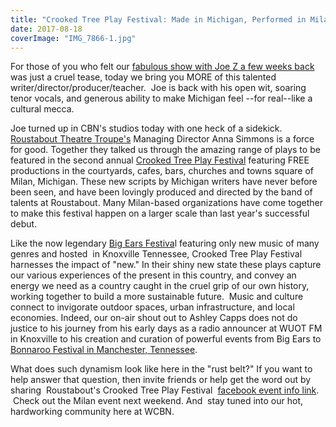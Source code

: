 ```yaml
---
title: "Crooked Tree Play Festival: Made in Michigan, Performed in Milan, Pure Magic"
date: 2017-08-18
coverImage: "IMG_7866-1.jpg"
---
```


For those of you who felt our [fabulous show with Joe Z a few weeks back](http://www.hotinhere.us/podcast/pennyplays-renaissanceman/) was just a cruel tease, today we bring you MORE of this talented writer/director/producer/teacher.  Joe is back with his open wit, soaring tenor vocals, and generous ability to make Michigan feel --for real--like a cultural mecca.

Joe turned up in CBN's studios today with one heck of a sidekick. [Roustabout Theatre Troupe's](http://roustabouttheatre.com/) Managing Director Anna Simmons is a force for good. Together they talked us through the amazing range of plays to be featured in the second annual [Crooked Tree Play Festival](http://www.encoremichigan.com/2017/08/crooked-tree-play-festival-returns-milan-august-25-26-free-play-readings/) featuring FREE productions in the courtyards, cafes, bars, churches and towns square of Milan, Michigan. These new scripts by Michigan writers have never before been seen, and have been lovingly produced and directed by the band of talents at Roustabout. Many Milan-based organizations have come together to make this festival happen on a larger scale than last year's successful debut.

Like the now legendary [Big Ears Festiva](http://bigearsfestival.com/big-ears/)l featuring only new music of many genres and hosted  in Knoxville Tennessee, Crooked Tree Play Festival harnesses the impact of "new." In their shiny new state these plays capture our various experiences of the present in this country, and convey an energy we need as a country caught in the cruel grip of our own history, working together to build a more sustainable future.  Music and culture connect to invigorate outdoor spaces, urban infrastructure, and local economies. Indeed, our on-air shout out to Ashley Capps does not do justice to his journey from his early days as a radio announcer at WUOT FM in Knoxville to his creation and curation of powerful events from Big Ears to [Bonnaroo Festival in Manchester, Tennessee](https://www.bonnaroo.com/).

What does such dynamism look like here in the "rust belt?" If you want to help answer that question, then invite friends or help get the word out by sharing  Roustabout's Crooked Tree Play Festival  [facebook event info link](https://www.facebook.com/events/465213307157260).  Check out the Milan event next weekend. And  stay tuned into our hot, hardworking community here at WCBN.
